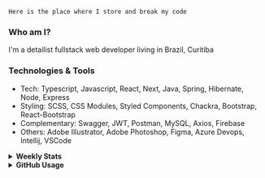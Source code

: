```
Here is the place where I store and break my code
```
### Who am I?
I'm a detailist fullstack web developer living in Brazil, Curitiba

### Technologies & Tools
- Tech: Typescript, Javascript, React, Next, Java, Spring, Hibernate, Node, Express
- Styling: SCSS, CSS Modules, Styled Components, Chackra, Bootstrap, React-Bootstrap
- Complementary: Swagger, JWT, Postman, MySQL, Axios, Firebase
- Others: Adobe Illustrator, Adobe Photoshop, Figma, Azure Devops, Intellij, VSCode

<details>
  <summary><b> Weekly Stats</b></summary>
<!--START_SECTION:waka-->

```text
TypeScript   29 hrs 27 mins  ██████████████████░░░░░░░   71.48 %
CSS          4 hrs 31 mins   ██▓░░░░░░░░░░░░░░░░░░░░░░   10.96 %
JavaScript   3 hrs 28 mins   ██░░░░░░░░░░░░░░░░░░░░░░░   08.42 %
Docker       1 hr 42 mins    █░░░░░░░░░░░░░░░░░░░░░░░░   04.15 %
JSON         1 hr 34 mins    █░░░░░░░░░░░░░░░░░░░░░░░░   03.81 %
Other        11 mins         ░░░░░░░░░░░░░░░░░░░░░░░░░   00.45 %
```

<!--END_SECTION:waka-->
</details>

<details>
  <summary><b> GitHub Usage</b></summary>
  
[![Top Langs](https://github-readme-stats.vercel.app/api/top-langs/?username=gxlpes&&langs_count=9&layout=compact)](https://github.com/anuraghazra/github-readme-stats)

</details>
